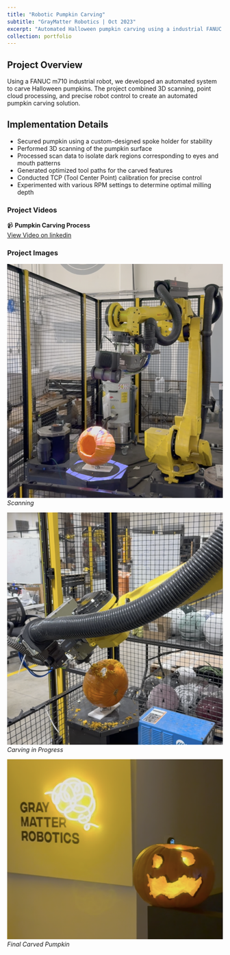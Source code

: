 ```yaml
---
title: "Robotic Pumpkin Carving"
subtitle: "GrayMatter Robotics | Oct 2023"
excerpt: "Automated Halloween pumpkin carving using a industrial FANUC m710 robot, overkill? perhaps. <br/><img src='/images/pumpkinbot.png' width='500px' style='display:block; margin:auto;'>"
collection: portfolio
---
```


## Project Overview
Using a FANUC m710 industrial robot, we developed an automated system to carve Halloween pumpkins. The project combined 3D scanning, point cloud processing, and precise robot control to create an automated pumpkin carving solution.

## Implementation Details
- Secured pumpkin using a custom-designed spoke holder for stability
- Performed 3D scanning of the pumpkin surface
- Processed scan data to isolate dark regions corresponding to eyes and mouth patterns
- Generated optimized tool paths for the carved features
- Conducted TCP (Tool Center Point) calibration for precise control
- Experimented with various RPM settings to determine optimal milling depth


### Project Videos
📹 **Pumpkin Carving Process**  
[View Video on linkedin](https://www.linkedin.com/posts/huseinnoble_manufacturing-ai-robotics-activity-7125149101880397825-qb7t?utm_source=share&utm_medium=member_desktop)

### Project Images
![Scanning](/images/pumpkinbot2.png)
*Scanning*

![Carving Process](/images/pumpkinbot3.png)
*Carving in Progress*

![Final Result](/images/pumpkinbot1.png)
*Final Carved Pumpkin*

